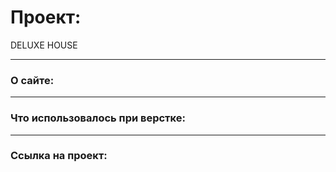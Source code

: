 # Проект:
DELUXE HOUSE

___
### О сайте:

___
### Что использовалось при верстке:


___

### Ссылка на проект:
